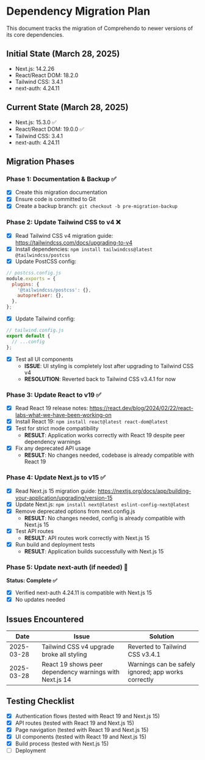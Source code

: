 # Dependency Migration Plan

This document tracks the migration of Comprehendo to newer versions of its core dependencies.

## Initial State (March 28, 2025)

- Next.js: 14.2.26
- React/React DOM: 18.2.0
- Tailwind CSS: 3.4.1
- next-auth: 4.24.11

## Current State (March 28, 2025)

- Next.js: 15.3.0 ✅
- React/React DOM: 19.0.0 ✅
- Tailwind CSS: 3.4.1
- next-auth: 4.24.11

## Migration Phases

### Phase 1: Documentation & Backup ✅

- [x] Create this migration documentation
- [x] Ensure code is committed to Git
- [x] Create a backup branch: `git checkout -b pre-migration-backup`

### Phase 2: Update Tailwind CSS to v4 ❌

- [x] Read Tailwind CSS v4 migration guide: https://tailwindcss.com/docs/upgrading-to-v4
- [x] Install dependencies: `npm install tailwindcss@latest @tailwindcss/postcss`
- [x] Update PostCSS config:

```js
// postcss.config.js
module.exports = {
  plugins: {
    '@tailwindcss/postcss': {},
    autoprefixer: {},
  },
};
```

- [x] Update Tailwind config:

```js
// tailwind.config.js
export default {
  // ...config
};
```

- [x] Test all UI components
  - **ISSUE**: UI styling is completely lost after upgrading to Tailwind CSS v4
  - **RESOLUTION**: Reverted back to Tailwind CSS v3.4.1 for now

### Phase 3: Update React to v19 ✅

- [x] Read React 19 release notes: https://react.dev/blog/2024/02/22/react-labs-what-we-have-been-working-on
- [x] Install React 19: `npm install react@latest react-dom@latest`
- [x] Test for strict mode compatibility
  - **RESULT**: Application works correctly with React 19 despite peer dependency warnings
- [x] Fix any deprecated API usage
  - **RESULT**: No changes needed, codebase is already compatible with React 19

### Phase 4: Update Next.js to v15 ✅

- [x] Read Next.js 15 migration guide: https://nextjs.org/docs/app/building-your-application/upgrading/version-15
- [x] Update Next.js: `npm install next@latest eslint-config-next@latest`
- [x] Remove deprecated options from next.config.js
  - **RESULT**: No changes needed, config is already compatible with Next.js 15
- [x] Test API routes
  - **RESULT**: API routes work correctly with Next.js 15
- [x] Run build and deployment tests
  - **RESULT**: Application builds successfully with Next.js 15

### Phase 5: Update next-auth (if needed) 🔄

**Status: Complete ✅**

- [x] Verified next-auth 4.24.11 is compatible with Next.js 15
- [x] No updates needed

## Issues Encountered

| Date       | Issue                                                   | Solution                                            |
| ---------- | ------------------------------------------------------- | --------------------------------------------------- |
| 2025-03-28 | Tailwind CSS v4 upgrade broke all styling               | Reverted to Tailwind CSS v3.4.1                     |
| 2025-03-28 | React 19 shows peer dependency warnings with Next.js 14 | Warnings can be safely ignored; app works correctly |

## Testing Checklist

- [x] Authentication flows (tested with React 19 and Next.js 15)
- [x] API routes (tested with React 19 and Next.js 15)
- [x] Page navigation (tested with React 19 and Next.js 15)
- [x] UI components (tested with React 19 and Next.js 15)
- [x] Build process (tested with Next.js 15)
- [ ] Deployment

